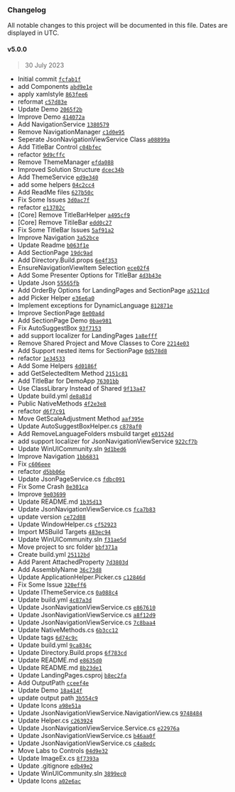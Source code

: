 ### Changelog

All notable changes to this project will be documented in this file. Dates are displayed in UTC.

#### v5.0.0

> 30 July 2023

- Initial commit [`fcfab1f`](https://github.com/WinUICommunity/WinUICommunity/commit/fcfab1f6fac9e2d9e4a15c90bbc42fa0c77143f9)
- add Components [`abd9e1e`](https://github.com/WinUICommunity/WinUICommunity/commit/abd9e1e5d1db68f771f1293f6b7d9b49cf5f532e)
- apply xamlstyle [`863fee6`](https://github.com/WinUICommunity/WinUICommunity/commit/863fee66fff2fea0c91fb5f767e50f229bbf4a71)
- reformat [`c57d83e`](https://github.com/WinUICommunity/WinUICommunity/commit/c57d83e65fbd79841b20ec94f14d04c87e946ae3)
- Update Demo [`2065f2b`](https://github.com/WinUICommunity/WinUICommunity/commit/2065f2b8c639cec2a05c2bf2a9a05ee9069d0bbc)
- Improve Demo [`414072a`](https://github.com/WinUICommunity/WinUICommunity/commit/414072ad873d7c83d337f39cb2e0ccc4b71ff1d2)
- Add NavigationService [`1380579`](https://github.com/WinUICommunity/WinUICommunity/commit/1380579f0307c2dc8184689ed6e854910d83810b)
- Remove NavigationManager [`c1d0e95`](https://github.com/WinUICommunity/WinUICommunity/commit/c1d0e95e32e12e4b80eee3fe179034d5c37c91e3)
- Seperate JsonNavigationViewService Class [`a08899a`](https://github.com/WinUICommunity/WinUICommunity/commit/a08899a73f2718d345bf1f376368f268c7fa808c)
- Add TitleBar Control [`c04bfec`](https://github.com/WinUICommunity/WinUICommunity/commit/c04bfece26ba5093c016410dd8c10857e69a4d2b)
- refactor [`9d9cffc`](https://github.com/WinUICommunity/WinUICommunity/commit/9d9cffc359ab8969d6723f27d088431e82ebb455)
- Remove ThemeManager [`efda088`](https://github.com/WinUICommunity/WinUICommunity/commit/efda0880851e4dcddfc12aef6e6357abb687aa11)
- Improved Solution Structure [`dcec34b`](https://github.com/WinUICommunity/WinUICommunity/commit/dcec34b6b26605100f64ca811bd0fe4ddcd9f264)
- Add ThemeService [`ed9e340`](https://github.com/WinUICommunity/WinUICommunity/commit/ed9e3404fc3039ca5efac4c663f77f1046e4b694)
- add some helpers [`04c2cc4`](https://github.com/WinUICommunity/WinUICommunity/commit/04c2cc43e6b291ef2c1801275a66a9c25ccaa3c1)
- Add ReadMe files [`627b50c`](https://github.com/WinUICommunity/WinUICommunity/commit/627b50c19cacef81bf66409b81f8a410922ce5b6)
- Fix Some Issues [`3d0ac7f`](https://github.com/WinUICommunity/WinUICommunity/commit/3d0ac7f6d9b991e2a1ddf263869612dc62b90d62)
- refactor [`e13702c`](https://github.com/WinUICommunity/WinUICommunity/commit/e13702c3d9464efd98887bc61a871b9ecfbc24de)
- [Core] Remove TitleBarHelper [`a495cf9`](https://github.com/WinUICommunity/WinUICommunity/commit/a495cf905a63e8b8a48a548da6da6d4ee9b95a7b)
- [Core] Remove TitileBar [`edd0c27`](https://github.com/WinUICommunity/WinUICommunity/commit/edd0c27798af36562fea1d4b9f659a2c8c4551ce)
- Fix Some TitleBar Issues [`5af91a2`](https://github.com/WinUICommunity/WinUICommunity/commit/5af91a2b9449643fde6875112b4b98727315a04b)
- Improve Navigation [`3a52bce`](https://github.com/WinUICommunity/WinUICommunity/commit/3a52bce9beb2cda2d6a0b4c6b72bac622ddd0c1c)
- Update Readme [`b063f1e`](https://github.com/WinUICommunity/WinUICommunity/commit/b063f1e349557cb1d09090d3ae25d0f0350de46b)
- Add SectionPage [`19dc9ad`](https://github.com/WinUICommunity/WinUICommunity/commit/19dc9ad50ff95daef02711a667579170d3e88a9d)
- Add Directory.Build.props [`6e4f353`](https://github.com/WinUICommunity/WinUICommunity/commit/6e4f35308cf64312ba512348ee0a3a5f9b0bce75)
- EnsureNavigationViewItem Selection [`ece02f4`](https://github.com/WinUICommunity/WinUICommunity/commit/ece02f4aa84834be0fd7b64c4a667cf024f6d0f7)
- Add Some Presenter Options for TitleBar [`4d3b43e`](https://github.com/WinUICommunity/WinUICommunity/commit/4d3b43e1cb3d419e4926052f97a2036705b2abb5)
- Update Json [`55565fb`](https://github.com/WinUICommunity/WinUICommunity/commit/55565fbdee987e1f28539c3cd86ba7766e7264c4)
- Add OrderBy Options for LandingPages and SectionPage [`a5211cd`](https://github.com/WinUICommunity/WinUICommunity/commit/a5211cd03e93d484e832d934994eb340f98191d8)
- add Picker Helper [`e36e6a0`](https://github.com/WinUICommunity/WinUICommunity/commit/e36e6a0136f822199ae1d3071d3487b81dfd0d3d)
- Implement exceptions for DynamicLanguage [`812871e`](https://github.com/WinUICommunity/WinUICommunity/commit/812871e04ae5d7cc8c0b74213b6f30dda88d0c51)
- Improve SectionPage [`8e00a4d`](https://github.com/WinUICommunity/WinUICommunity/commit/8e00a4dbdb98945361519b4c176338ee12592c97)
- Add SectionPage Demo [`0bae981`](https://github.com/WinUICommunity/WinUICommunity/commit/0bae9818062325d6a472f39cb1137fcbf481fd74)
- Fix AutoSuggestBox [`93f7153`](https://github.com/WinUICommunity/WinUICommunity/commit/93f7153c454408aa089a8259d921186ef900c382)
- add support localizer for LandingPages [`1a8efff`](https://github.com/WinUICommunity/WinUICommunity/commit/1a8efffb47597e3ae10f3e02f4446840cd012a3a)
- Remove Shared Project and Move Classes to Core [`2214e03`](https://github.com/WinUICommunity/WinUICommunity/commit/2214e0325bb0eb0142fd63c69cc8c4cc33784b9b)
- Add Support nested items for SectionPage [`0d578d8`](https://github.com/WinUICommunity/WinUICommunity/commit/0d578d89ccf3ced7223326e92154639ef1e56e35)
- refactor [`1e34533`](https://github.com/WinUICommunity/WinUICommunity/commit/1e3453383964255191cf4bbfe637f3959ffcf37d)
- Add Some Helpers [`4d0186f`](https://github.com/WinUICommunity/WinUICommunity/commit/4d0186f0dc70d1ced3b469391bdac8059f73a3d7)
- add GetSelectedItem Method [`2151c81`](https://github.com/WinUICommunity/WinUICommunity/commit/2151c8146c236274577901a40ca77f6e43382ef0)
- Add TitleBar for DemoApp [`76301bb`](https://github.com/WinUICommunity/WinUICommunity/commit/76301bb6878fe9d7c28df488a84eb045d90ae8ff)
- Use ClassLibrary Instead of Shared [`9f13a47`](https://github.com/WinUICommunity/WinUICommunity/commit/9f13a472d3333c77763a4c99ae745ac5f9aed23c)
- Update build.yml [`de8a81d`](https://github.com/WinUICommunity/WinUICommunity/commit/de8a81d5b9dbdae22d0f201c5221c3a8ccda1e09)
- Public NativeMethods [`4f2e3e8`](https://github.com/WinUICommunity/WinUICommunity/commit/4f2e3e857bedda9ab13dc4aefb62a1c2b69167d9)
- refactor [`d6f7c91`](https://github.com/WinUICommunity/WinUICommunity/commit/d6f7c9184f33eec6ed96d365526424f353b22a98)
- Move GetScaleAdjustment Method [`aaf395e`](https://github.com/WinUICommunity/WinUICommunity/commit/aaf395ec054b0f214dca70535513b5b440fd6801)
- Update AutoSuggestBoxHelper.cs [`c878af0`](https://github.com/WinUICommunity/WinUICommunity/commit/c878af0c00e86499743ceb2d468c6ceeb8c5dc18)
- Add RemoveLanguageFolders msbuild target [`e01524d`](https://github.com/WinUICommunity/WinUICommunity/commit/e01524d20ee34fc6e6bb4df1fb7d6d0056d9a950)
- add support localizer for JsonNavigationViewService [`922cf7b`](https://github.com/WinUICommunity/WinUICommunity/commit/922cf7b879133e15dd9801e23bbed1405592fda8)
- Update WinUICommunity.sln [`9d1bed6`](https://github.com/WinUICommunity/WinUICommunity/commit/9d1bed6aeee89d0e1b654c2c9f7debac8c23c23a)
- Improve Navigation [`1bb6831`](https://github.com/WinUICommunity/WinUICommunity/commit/1bb6831489c3792eecfc2dd5c6ca72b7e555db06)
- Fix [`c606eee`](https://github.com/WinUICommunity/WinUICommunity/commit/c606eee63df854ed9cfa6309c565e56c81f025cf)
- refactor [`d5bb06e`](https://github.com/WinUICommunity/WinUICommunity/commit/d5bb06ed632a7bafb508c6cbcbbddd7f8f09b931)
- Update JsonPageService.cs [`fdbc091`](https://github.com/WinUICommunity/WinUICommunity/commit/fdbc09175bcb6153a97965aef7099af7569d3c15)
- Fix Some Crash [`8e301ca`](https://github.com/WinUICommunity/WinUICommunity/commit/8e301ca5d4d6a056d52c062e8c6e5932bb931cf6)
- Improve [`9e03699`](https://github.com/WinUICommunity/WinUICommunity/commit/9e0369928015b6702d945e5a5e38edbdbc6de589)
- Update README.md [`1b35d13`](https://github.com/WinUICommunity/WinUICommunity/commit/1b35d13d62a7c9b77b0d94284196744f4ba58f1f)
- Update JsonNavigationViewService.cs [`fca7b83`](https://github.com/WinUICommunity/WinUICommunity/commit/fca7b833996374a83d1fc8935494ec1e3428f1eb)
- update version [`ce72d88`](https://github.com/WinUICommunity/WinUICommunity/commit/ce72d88717befbc78f9cce2e451c8475b84b63da)
- Update WindowHelper.cs [`cf52923`](https://github.com/WinUICommunity/WinUICommunity/commit/cf529238512d2e834fde3dd9e51673a59967c055)
- Import MSBuild Targets [`483ec94`](https://github.com/WinUICommunity/WinUICommunity/commit/483ec94611e0d4038abb1ddd7e5e1a3021492fa6)
- Update WinUICommunity.sln [`f31ae5d`](https://github.com/WinUICommunity/WinUICommunity/commit/f31ae5de27e57b174dc6d2f91d49e1f2258ef6b7)
- Move project to src folder [`bbf371a`](https://github.com/WinUICommunity/WinUICommunity/commit/bbf371a5f64576bbe78c105be967f3b00d709c05)
- Create build.yml [`25112bd`](https://github.com/WinUICommunity/WinUICommunity/commit/25112bd264cdd8148e6403400d74caecc406ca0e)
- Add Parent AttachedProperty [`7d3803d`](https://github.com/WinUICommunity/WinUICommunity/commit/7d3803d420190a8580b48fde9ceea77eba32112c)
- Add AssemblyName [`36c73d8`](https://github.com/WinUICommunity/WinUICommunity/commit/36c73d80e34edb8ae3a011dd044e117e05ea669c)
- Update ApplicationHelper.Picker.cs [`c12846d`](https://github.com/WinUICommunity/WinUICommunity/commit/c12846d421d03b32f8c51937e73e8f6c062206c9)
- Fix Some Issue [`320eff6`](https://github.com/WinUICommunity/WinUICommunity/commit/320eff645564e90fee8390b8091b1e21dbec58dd)
- Update IThemeService.cs [`0a088c4`](https://github.com/WinUICommunity/WinUICommunity/commit/0a088c44ed9e80b295296e3efddfbe6541018bed)
- Update build.yml [`4c87a3d`](https://github.com/WinUICommunity/WinUICommunity/commit/4c87a3da8bc90b1792cf889d895fad80c777c0ed)
- Update JsonNavigationViewService.cs [`e867610`](https://github.com/WinUICommunity/WinUICommunity/commit/e8676100e7295ad07a4c50864cbcc11cd1b71dae)
- Update JsonNavigationViewService.cs [`a8f12d9`](https://github.com/WinUICommunity/WinUICommunity/commit/a8f12d93bea91d0a8588819fb723be536081d171)
- Update JsonNavigationViewService.cs [`7c8baa4`](https://github.com/WinUICommunity/WinUICommunity/commit/7c8baa4eaa41edfe94966e9773660979c2fd2d86)
- Update NativeMethods.cs [`6b3cc12`](https://github.com/WinUICommunity/WinUICommunity/commit/6b3cc129ff2014cbdebf9a53f012f2509450207d)
- Update tags [`6d74c9c`](https://github.com/WinUICommunity/WinUICommunity/commit/6d74c9c524b808d2f0cc2176085579ce71402383)
- Update build.yml [`9ca834c`](https://github.com/WinUICommunity/WinUICommunity/commit/9ca834c4204a48f93d59213864443f9f38134792)
- Update Directory.Build.props [`6f783cd`](https://github.com/WinUICommunity/WinUICommunity/commit/6f783cd3393120d0fff3745fcb4fe0e0745a4931)
- Update README.md [`e8635d0`](https://github.com/WinUICommunity/WinUICommunity/commit/e8635d0700ac47ff18de82132b5a901fdd0fda63)
- Update README.md [`8b23de1`](https://github.com/WinUICommunity/WinUICommunity/commit/8b23de1ac0e34d8b81056679eec0d164e9d276b5)
- Update LandingPages.csproj [`b8ec2fa`](https://github.com/WinUICommunity/WinUICommunity/commit/b8ec2fa9ae2d2bed6c64fadab5ff8f73bf79fef9)
- Add OutputPath [`cceef4e`](https://github.com/WinUICommunity/WinUICommunity/commit/cceef4e1c909d6e1176278a880295c657f71552d)
- Update Demo [`18a414f`](https://github.com/WinUICommunity/WinUICommunity/commit/18a414f465daaf3dbee5a96236561d673b03b0e1)
- update output path [`3b554c9`](https://github.com/WinUICommunity/WinUICommunity/commit/3b554c92f98f7c6ad2a3ea520e7fa8308a616570)
- Update Icons [`a98e51a`](https://github.com/WinUICommunity/WinUICommunity/commit/a98e51a3a918b04f34174e140c8e45b86e00c464)
- Update JsonNavigationViewService.NavigationView.cs [`9748484`](https://github.com/WinUICommunity/WinUICommunity/commit/9748484b56bb6e926fc4b71ba9f110d2855d34fc)
- Update Helper.cs [`c263924`](https://github.com/WinUICommunity/WinUICommunity/commit/c263924a99e4e65099b80d1f728c2f5ff7b98c43)
- Update JsonNavigationViewService.Service.cs [`e22976a`](https://github.com/WinUICommunity/WinUICommunity/commit/e22976af43c258d3e6fe22a2df495594f738f751)
- Update JsonNavigationViewService.cs [`b46aa0f`](https://github.com/WinUICommunity/WinUICommunity/commit/b46aa0fb3569b278ab25285d3ea688ba68570cfb)
- Update JsonNavigationViewService.cs [`c4a8edc`](https://github.com/WinUICommunity/WinUICommunity/commit/c4a8edc5b019f605238d214d5c92bd33ff3251ba)
- Move Labs to Controls [`04d9e32`](https://github.com/WinUICommunity/WinUICommunity/commit/04d9e3234888fd7d56d82ec4eb5621ec72fc48a6)
- Update ImageEx.cs [`8f7393a`](https://github.com/WinUICommunity/WinUICommunity/commit/8f7393abf9e24f968ac932a63298bf6617e3a102)
- Update .gitignore [`edb49e2`](https://github.com/WinUICommunity/WinUICommunity/commit/edb49e28eea9de627bf94ee0eb0f174e1fab4dce)
- Update WinUICommunity.sln [`3899ec0`](https://github.com/WinUICommunity/WinUICommunity/commit/3899ec071f420041779beabbd7a07e756090e0a0)
- Update Icons [`a02e6ac`](https://github.com/WinUICommunity/WinUICommunity/commit/a02e6ac9208efad544a5c791c4e1645876804948)
